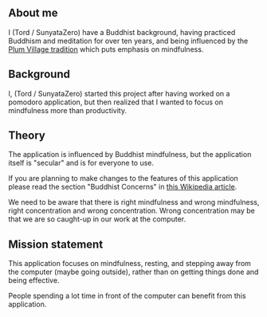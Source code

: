 
## About me

I (Tord / SunyataZero) have a Buddhist background, having practiced Buddhism and meditation for over ten years, and being influenced by the [Plum Village tradition](https://plumvillage.org/) which puts emphasis on mindfulness.


## Background

I, (Tord / SunyataZero) started this project after having worked on a pomodoro application, but then realized that I wanted to focus on mindfulness more than productivity.


## Theory

The application is influenced by Buddhist mindfulness, but the application itself is "secular" and is for everyone to use.

If you are planning to make changes to the features of this application
please read the section "Buddhist Concerns" in [this Wikipedia article](https://en.wikipedia.org/wiki/Mindfulness_and_technology).

We need to be aware that there is right mindfulness and wrong mindfulness, right concentration and wrong concentration. Wrong concentration may be that we are so caught-up in our work at the computer.


## Mission statement

This application focuses on mindfulness, resting, and stepping away from the computer (maybe going outside), rather than on getting things done and being effective.

People spending a lot time in front of the computer can benefit from this application.
